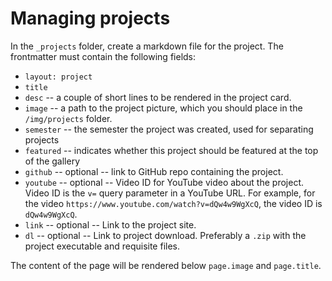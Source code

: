 # Managing projects

In the `_projects` folder, create a markdown file for the project. The frontmatter must contain the following fields:

- `layout: project`
- `title`
- `desc` -- a couple of short lines to be rendered in the project card.
- `image` -- a path to the project picture, which you should place in the `/img/projects` folder.
- `semester` -- the semester the project was created, used for separating projects
- `featured` -- indicates whether this project should be featured at the top of the gallery
- `github` -- optional -- link to GitHub repo containing the project.
- `youtube` -- optional -- Video ID for YouTube video about the project. Video ID is the `v=` query parameter in a YouTube URL. 
For example, for the video `https://www.youtube.com/watch?v=dQw4w9WgXcQ`, the video ID is `dQw4w9WgXcQ`.
- `link` -- optional -- Link to the project site.
- `dl` -- optional -- Link to project download. Preferably a `.zip` with the project executable and requisite files.

The content of the page will be rendered below `page.image` and `page.title`.